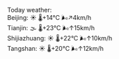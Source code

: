 Today weather:  
Beijing: ☀️   🌡️+14°C 🌬️↗4km/h  
Tianjin: 🌫  🌡️+23°C 🌬️↑15km/h  
Shijiazhuang: ☀️   🌡️+22°C 🌬️↑10km/h  
Tangshan: ☀️   🌡️+20°C 🌬️↑12km/h  
